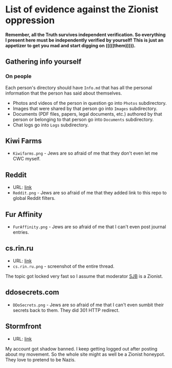 # List of evidence against the Zionist oppression

**Remember, all the Truth survives independent verification. So everything I present here must be independently verified by yourself! This is just an appetizer to get you mad and start digging on (((((them))))).**

## Gathering info yourself

### On people

Each person's directory should have `Info.md` that has all the personal information that the person has said about themselves.

* Photos and videos of the person in question go into `Photos` subdirectory.
* Images that were shared by that person go into `Images` subdirectory.
* Documents (PDF files, papers, legal documents, etc.) authored by that person or belonging to that person go into `Documents` subdirectory.
* Chat logs go into `Logs` subdirectory.

## Kiwi Farms

* `Kiwifarms.png` - Jews are so afraid of me that they don't even let me CWC myself.

## Reddit

* URL: [link](https://www.reddit.com/r/solarpunk/comments/1e70usb/singularity_movement/)
* `Reddit.png` - Jews are so afraid of me that they added link to this repo to global Reddit filters.

## Fur Affinity

* `FurAffinity.png` - Jews are so afraid of me that I can't even post journal entries.

## cs.rin.ru

* URL: [link](https://cs.rin.ru/forum/viewtopic.php?f=14&t=142441)
* `cs.rin.ru.png` - screenshot of the entire thread.

The topic got locked very fast so I assume that moderator [SJB](https://cs.rin.ru/forum/memberlist.php?mode=viewprofile&u=1760547) is a Zionist.

## ddosecrets.com

* `DDoSecrets.png` - Jews are so afraid of me that I can't even sumbit their secrets back to them. They did 301 HTTP redirect.

## Stormfront

* URL: [link](https://www.stormfront.org)

My account got shadow banned. I keep getting logged out after posting about my movement. So the whole site might as well be a Zionist honeypot. They love to pretend to be Nazis.

